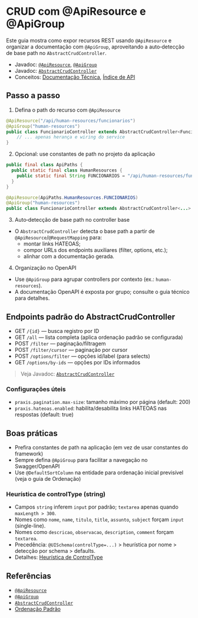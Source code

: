 # CRUD com @ApiResource e @ApiGroup

Este guia mostra como expor recursos REST usando `@ApiResource` e organizar a documentação com `@ApiGroup`, aproveitando a auto‑detecção de base path no `AbstractCrudController`.

- Javadoc: [`@ApiResource`](../apidocs/org/praxisplatform/uischema/annotation/ApiResource.html), [`@ApiGroup`](../apidocs/org/praxisplatform/uischema/annotation/ApiGroup.html)
- Javadoc: [`AbstractCrudController`](../apidocs/org/praxisplatform/uischema/controller/base/AbstractCrudController.html)
- Conceitos: [Documentação Técnica](../technical/), [Índice de API](../api/README.md)

## Passo a passo

1) Defina o path do recurso com `@ApiResource`

```java
@ApiResource("/api/human-resources/funcionarios")
@ApiGroup("human-resources")
public class FuncionarioController extends AbstractCrudController<Funcionario, FuncionarioDTO, Long, FuncionarioFilterDTO> {
    // ... apenas herança e wiring do service
}
```

2) Opcional: use constantes de path no projeto da aplicação

```java
public final class ApiPaths {
  public static final class HumanResources {
    public static final String FUNCIONARIOS = "/api/human-resources/funcionarios";
  }
}

@ApiResource(ApiPaths.HumanResources.FUNCIONARIOS)
@ApiGroup("human-resources")
public class FuncionarioController extends AbstractCrudController<...> { }
```

3) Auto‑detecção de base path no controller base

- O `AbstractCrudController` detecta o base path a partir de `@ApiResource`/`@RequestMapping` para:
  - montar links HATEOAS;  
  - compor URLs dos endpoints auxiliares (filter, options, etc.);
  - alinhar com a documentação gerada.

4) Organização no OpenAPI

- Use `@ApiGroup` para agrupar controllers por contexto (ex.: `human-resources`).
- A documentação OpenAPI é exposta por grupo; consulte o guia técnico para detalhes.

## Endpoints padrão do AbstractCrudController

- GET `/{id}` — busca registro por ID
- GET `/all` — lista completa (aplica ordenação padrão se configurada)
- POST `/filter` — paginação/filtragem
- POST `/filter/cursor` — paginação por cursor
- POST `/options/filter` — opções id/label (para selects)
- GET `/options/by-ids` — opções por IDs informados

> Veja Javadoc: [`AbstractCrudController`](../apidocs/org/praxisplatform/uischema/controller/base/AbstractCrudController.html)

### Configurações úteis

- `praxis.pagination.max-size`: tamanho máximo por página (default: 200)
- `praxis.hateoas.enabled`: habilita/desabilita links HATEOAS nas respostas (default: true)

## Boas práticas

- Prefira constantes de path na aplicação (em vez de usar constantes do framework)
- Sempre defina `@ApiGroup` para facilitar a navegação no Swagger/OpenAPI
- Use `@DefaultSortColumn` na entidade para ordenação inicial previsível (veja o guia de Ordenação)

### Heurística de controlType (string)

- Campos `string` inferem `input` por padrão; `textarea` apenas quando `maxLength > 300`.
- Nomes como `nome`, `name`, `titulo`, `title`, `assunto`, `subject` forçam `input` (single-line).
- Nomes como `descricao`, `observacao`, `description`, `comment` forçam `textarea`.
- Precedência: `@UISchema(controlType=...)` > heurística por nome > detecção por schema > defaults.
- Detalhes: [Heurística de ControlType](../concepts/CONTROLTYPE-HEURISTICA.md)

## Referências

- [`@ApiResource`](../apidocs/org/praxisplatform/uischema/annotation/ApiResource.html)
- [`@ApiGroup`](../apidocs/org/praxisplatform/uischema/annotation/ApiGroup.html)
- [`AbstractCrudController`](../apidocs/org/praxisplatform/uischema/controller/base/AbstractCrudController.html)
- [Ordenação Padrão](ORDEM-PADRAO.md)
